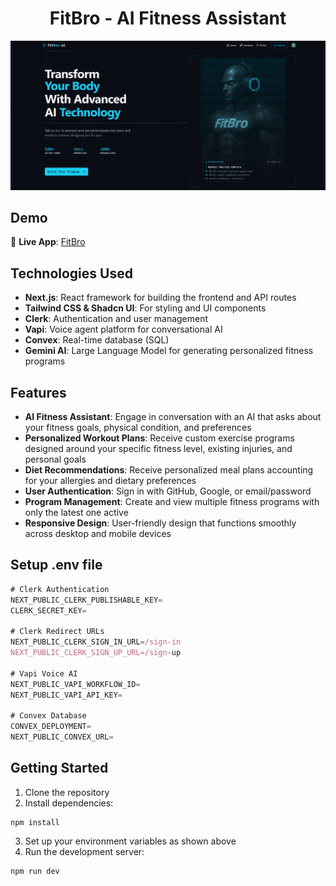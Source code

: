 <h1 align="center">FitBro - AI Fitness Assistant</h1>

![Demo App](/public/screenshot-for-readme.png)

## Demo

🔗 **Live App**: <a href="https://fit-bro-seven.vercel.app/" target="_blank">FitBro</a>

## Technologies Used

- **Next.js**: React framework for building the frontend and API routes
- **Tailwind CSS & Shadcn UI**: For styling and UI components
- **Clerk**: Authentication and user management
- **Vapi**: Voice agent platform for conversational AI
- **Convex**: Real-time database (SQL)
- **Gemini AI**: Large Language Model for generating personalized fitness programs

## Features

- **AI Fitness Assistant**: Engage in conversation with an AI that asks about your fitness goals, physical condition, and preferences
- **Personalized Workout Plans**: Receive custom exercise programs designed around your specific fitness level, existing injuries, and personal goals
- **Diet Recommendations**: Receive personalized meal plans accounting for your allergies and dietary preferences
- **User Authentication**: Sign in with GitHub, Google, or email/password
- **Program Management**: Create and view multiple fitness programs with only the latest one active
- **Responsive Design**: User-friendly design that functions smoothly across desktop and mobile devices

## Setup .env file

```js
# Clerk Authentication
NEXT_PUBLIC_CLERK_PUBLISHABLE_KEY=
CLERK_SECRET_KEY=

# Clerk Redirect URLs
NEXT_PUBLIC_CLERK_SIGN_IN_URL=/sign-in
NEXT_PUBLIC_CLERK_SIGN_UP_URL=/sign-up

# Vapi Voice AI
NEXT_PUBLIC_VAPI_WORKFLOW_ID=
NEXT_PUBLIC_VAPI_API_KEY=

# Convex Database
CONVEX_DEPLOYMENT=
NEXT_PUBLIC_CONVEX_URL=
```

## Getting Started

1. Clone the repository
2. Install dependencies:

```shell
npm install
```

3. Set up your environment variables as shown above
4. Run the development server:

```shell
npm run dev
```
